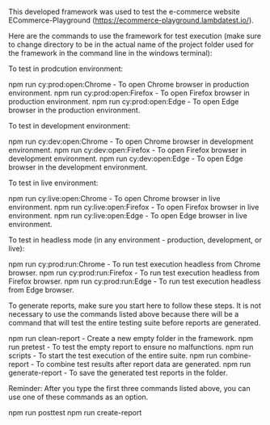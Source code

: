 This developed framework was used to test the e-commerce website ECommerce-Playground (https://ecommerce-playground.lambdatest.io/).

Here are the commands to use the framework for test execution (make sure to change directory to be in the actual name of the project folder used for the framework in the command line in the windows terminal):

To test in prodcution environment:

npm run cy:prod:open:Chrome - To open Chrome browser in production environment.
npm run cy:prod:open:Firefox - To open Firefox browser in production environment.
npm run cy:prod:open:Edge - To open Edge browser in the production environment.

To test in development environment:

npm run cy:dev:open:Chrome - To open Chrome browser in development environment.
npm run cy:dev:open:Firefox - To open Firefox browser in development environment.
npm run cy:dev:open:Edge - To open Edge browser in the development environment.

To test in live environment:

npm run cy:live:open:Chrome - To open Chrome browser in live environment.
npm run cy:live:open:Firefox - To open Firefox browser in live environment.
npm run cy:live:open:Edge - To open Edge browser in live environment.

To test in headless mode (in any environment - production, development, or live):

npm run cy:prod:run:Chrome - To run test execution headless from Chrome browser.
npm run cy:prod:run:Firefox - To run test execution headless from Firefox browser.
npm run cy:prod:run:Edge - To run test execution headless from Edge browser.

To generate reports, make sure you start here to follow these steps. It is not necessary to use the commands listed above because there will be a command that will test the entire testing suite before reports are generated.

npm run clean-report - Create a new empty folder in the framework.
npm run pretest - To test the empty report to ensure no malfunctions.
npm run scripts - To start the test execution of the entire suite.
npm run combine-report - To combine test results after report data are generated.
npm run generate-report - To save the generated test reports in the folder.

Reminder: After you type the first three commands listed above, you can use one of these commands as an option.

npm run posttest
npm run create-report
